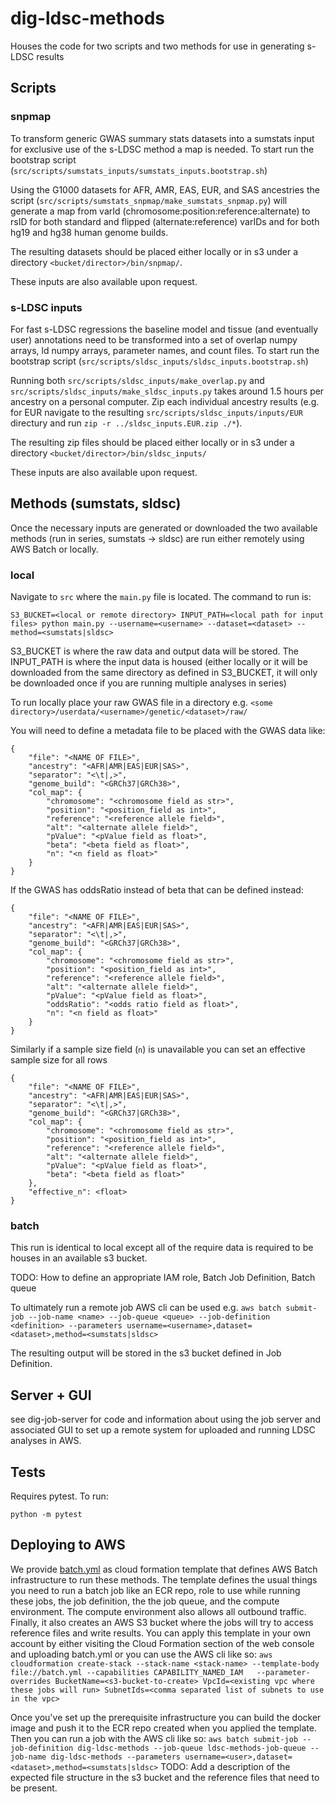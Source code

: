 # dig-ldsc-methods

Houses the code for two scripts and two methods for use in generating s-LDSC results

## Scripts
### snpmap

To transform generic GWAS summary stats datasets into a sumstats input for exclusive use of the s-LDSC method a map is needed.
To start run the bootstrap script (`src/scripts/sumstats_inputs/sumstats_inputs.bootstrap.sh`)

Using the G1000 datasets for AFR, AMR, EAS, EUR, and SAS ancestries the script (`src/scripts/sumstats_snpmap/make_sumstats_snpmap.py`) 
will generate a map from varId (chromosome:position:reference:alternate) to rsID for both standard and flipped (alternate:reference)
varIDs and for both hg19 and hg38 human genome builds.

The resulting datasets should be placed either locally or in s3 under a directory `<bucket/director>/bin/snpmap/`.

These inputs are also available upon request.

### s-LDSC inputs

For fast s-LDSC regressions the baseline model and tissue (and eventually user) annotations need to be transformed into a set of 
overlap numpy arrays, ld numpy arrays, parameter names, and count files. To start run the bootstrap script 
(`src/scripts/sldsc_inputs/sldsc_inputs.bootstrap.sh`)

Running both `src/scripts/sldsc_inputs/make_overlap.py` and `src/scripts/sldsc_inputs/make_sldsc_inputs.py` takes around
1.5 hours per ancestry on a personal computer. Zip each individual ancestry results (e.g. for EUR navigate to the resulting
`src/scripts/sldsc_inputs/inputs/EUR` directury and run `zip -r ../sldsc_inputs.EUR.zip ./*`).

The resulting zip files should be placed either locally or in s3 under a directory `<bucket/director>/bin/sldsc_inputs/`

These inputs are also available upon request.

## Methods (sumstats, sldsc)

Once the necessary inputs are generated or downloaded the two available methods (run in series, sumstats -> sldsc) are 
run either remotely using AWS Batch or locally.

### local

Navigate to `src` where the `main.py` file is located. The command to run is:

`S3_BUCKET=<local or remote directory> INPUT_PATH=<local path for input files> python main.py --username=<username> --dataset=<dataset> --method=<sumstats|sldsc>`

S3_BUCKET is where the raw data and output data will be stored. The INPUT_PATH is where the input data is housed 
(either locally or it will be downloaded from the same directory as defined in S3_BUCKET, it will only be downloaded once
if you are running multiple analyses in series)

To run locally place your raw GWAS file in a directory e.g.
`<some directory>/userdata/<username>/genetic/<dataset>/raw/`

You will need to define a metadata file to be placed with the GWAS data like:
```
{
    "file": "<NAME OF FILE>",
    "ancestry": "<AFR|AMR|EAS|EUR|SAS>",
    "separator": "<\t|,>",
    "genome_build": "<GRCh37|GRCh38>",
    "col_map": {
        "chromosome": "<chromosome field as str>",
        "position": "<position_field as int>",
        "reference": "<reference allele field>",
        "alt": "<alternate allele field>",
        "pValue": "<pValue field as float>",
        "beta": "<beta field as float>",
        "n": "<n field as float>"
    }
}
```

If the GWAS has oddsRatio instead of beta that can be defined instead:

```
{
    "file": "<NAME OF FILE>",
    "ancestry": "<AFR|AMR|EAS|EUR|SAS>",
    "separator": "<\t|,>",
    "genome_build": "<GRCh37|GRCh38>",
    "col_map": {
        "chromosome": "<chromosome field as str>",
        "position": "<position_field as int>",
        "reference": "<reference allele field>",
        "alt": "<alternate allele field>",
        "pValue": "<pValue field as float>",
        "oddsRatio": "<odds ratio field as float>",
        "n": "<n field as float>"
    }
}
```

Similarly if a sample size field (`n`) is unavailable you can set an effective sample size for all rows

```
{
    "file": "<NAME OF FILE>",
    "ancestry": "<AFR|AMR|EAS|EUR|SAS>",
    "separator": "<\t|,>",
    "genome_build": "<GRCh37|GRCh38>",
    "col_map": {
        "chromosome": "<chromosome field as str>",
        "position": "<position_field as int>",
        "reference": "<reference allele field>",
        "alt": "<alternate allele field>",
        "pValue": "<pValue field as float>",
        "beta": "<beta field as float>"
    },
    "effective_n": <float>
}
```
### batch

This run is identical to local except all of the require data is required to be houses in an available s3 bucket.

TODO: How to define an appropriate IAM role, Batch Job Definition, Batch queue

To ultimately run a remote job AWS cli can be used e.g.
`aws batch submit-job --job-name <name> --job-queue <queue> --job-definition <definition> --parameters username=<username>,dataset=<dataset>,method=<sumstats|sldsc>    `

The resulting output will be stored in the s3 bucket defined in Job Definition.

## Server + GUI

see dig-job-server for code and information about using the job server and associated GUI to set up a remote system
for uploaded and running LDSC analyses in AWS.

## Tests

Requires pytest. To run:

`python -m pytest`

## Deploying to AWS
We provide [batch.yml](batch.yml) as cloud formation template that defines AWS Batch infrastructure to run these methods.
The template defines the usual things you need to run a batch job like an ECR repo, role to use while running these jobs,
the job definition, the the job queue, and the compute environment.  The compute environment also allows all outbound traffic. 
Finally, it also creates an AWS S3 bucket where the jobs will try to access reference files and write results. You can apply 
this template in your own account by either visiting the Cloud Formation section of the web console and uploading batch.yml 
or you can use the AWS cli like so: `aws cloudformation create-stack --stack-name <stack-name> --template-body file://batch.yml --capabilities CAPABILITY_NAMED_IAM   --parameter-overrides BucketName=<s3-bucket-to-create> VpcId=<existing vpc where these jobs will run> SubnetIds=<comma separated list of subnets to use in the vpc>`

Once you've set up the prerequisite infrastructure you can build the docker image and push it to the ECR repo created when you applied the template.
Then you can run a job with the AWS cli like so: `aws batch submit-job --job-definition dig-ldsc-methods --job-queue ldsc-methods-job-queue --job-name dig-ldsc-methods --parameters username=<user>,dataset=<dataset>,method=<sumstats|sldsc>`
TODO: Add a description of the expected file structure in the s3 bucket and the reference files that need to be present.
